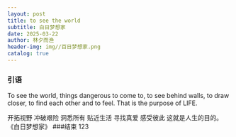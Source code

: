 ```yaml
---
layout: post
title: to see the world
subtitle: 白日梦想家
date: 2025-03-22
author: 林夕而渔
header-img: img//百日梦想家.png
catalog: true
---
```


### 引语

To see the world,
things dangerous to come to,
to see behind walls,
to draw closer,
to find each other and to feel.
That is the purpose of LIFE.

开拓视野
冲破艰险
洞悉所有
贴近生活
寻找真爱
感受彼此
这就是人生的目的。
《白日梦想家》
###结束
123
